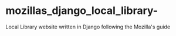 # mozillas_django_local_library-
Local Library website written in Django following the Mozilla's guide

